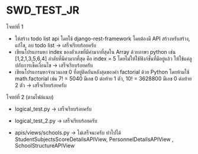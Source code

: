 # SWD_TEST_JR
โจทย์ที่ 1

- ให้สร้าง todo list api โดยใช้ django-rest-framework โดยต้องมี API สร้างหรับสร้าง, แก้ไข, ลบ todo list -> เสร็จเรียบร้อยครับ
- เขียนโปรแกรมหา index ของตัวเลขที่มีค่ามากที่สุดใน Array ด้วยภาษา python เช่น [1,2,1,3,5,6,4] ลำดับที่มีค่ามากที่สุด คือ index = 5 โดยไม่ให้ใช้ฟังก์ชั่นที่มีอยู่แล้ว ให้ใช้แค่ลูปกับการเช็คเงื่อนไข -> เสร็จเรียบร้อยครับ
- เขียนโปรแกรมหาจำนวนเลข 0 ที่อยู่ติดกันหลังสุดของค่า factorial ด้วย Python โดยห้ามใช้ math.factorial เช่น 7! = 5040 มีเลข 0 ต่อท้าย 1 ตัว, 10! = 3628800 มีเลข 0 ต่อท้าย 2 ตัว -> เสร็จเรียบร้อยครับ
 

โจทย์ที่ 2 (ตามไฟล์แนบ)

 

- logical_test.py -> เสร็จเรียบร้อยครับ

- logical_test_2.py -> เสร็จเรียบร้อยครับ

- apis/views/schools.py -> ไม่เสร็จนะครับ ทำไปได้ StudentSubjectsScoreDetailsAPIView, PersonnelDetailsAPIView , SchoolStructureAPIView
